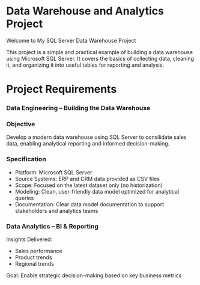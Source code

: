 # Data Warehouse and Analytics Project

Welcome to My SQL Server Data Warehouse Project

This project is a simple and practical example of building a data warehouse using Microsoft SQL Server. It covers the basics of collecting data, cleaning it, and organizing it into useful tables for reporting and analysis. 
# Project Requirements

### Data Engineering – Building the Data Warehouse

### Objective 
Develop a modern data warehouse using SQL Server to consilidate sales data, enabling analytical reporting and informed decision-making.

### Specification
  - Platform: Microsoft SQL Server
  - Source Systems: ERP and CRM data provided as CSV files
  - Scope: Focused on the latest dataset only (no historization)
  - Modeling: Clean, user-friendly data model optimized for analytical queries
  - Documentation: Clear data model documentation to support stakeholders and analytics teams

### Data Analytics – BI & Reporting

Insights Delivered:

  - Sales performance
  - Product trends
  - Regional trends

Goal: Enable strategic decision-making based on key business metrics

